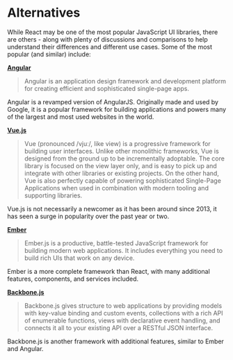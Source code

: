 # Alternatives

While React may be one of the most popular JavaScript UI libraries, there are others - along with plenty of discussions and comparisons to help understand their differences and different use cases. Some of the most popular (and similar) include:

__[Angular](https://angular.io/)__

> Angular is an application design framework and development platform for creating efficient and sophisticated single-page apps.

Angular is a revamped version of AngularJS. Originally made and used by Google, it is a popular framework for building applications and powers many of the largest and most used websites in the world.

__[Vue.js](https://vuejs.org/)__

> Vue (pronounced /vjuː/, like view) is a progressive framework for building user interfaces. Unlike other monolithic frameworks, Vue is designed from the ground up to be incrementally adoptable. The core library is focused on the view layer only, and is easy to pick up and integrate with other libraries or existing projects. On the other hand, Vue is also perfectly capable of powering sophisticated Single-Page Applications when used in combination with modern tooling and supporting libraries.

Vue.js is not necessarily a newcomer as it has been around since 2013, it has seen a surge in popularity over the past year or two.

__[Ember](https://emberjs.com/)__

> Ember.js is a productive, battle-tested JavaScript framework for building modern web applications. It includes everything you need to build rich UIs that work on any device.

Ember is a more complete framework than React, with many additional features, components, and services included.

__[Backbone.js](http://backbonejs.org/)__

> Backbone.js gives structure to web applications by providing models with key-value binding and custom events, collections with a rich API of enumerable functions, views with declarative event handling, and connects it all to your existing API over a RESTful JSON interface.

Backbone.js is another framework with additional features, similar to Ember and Angular.
